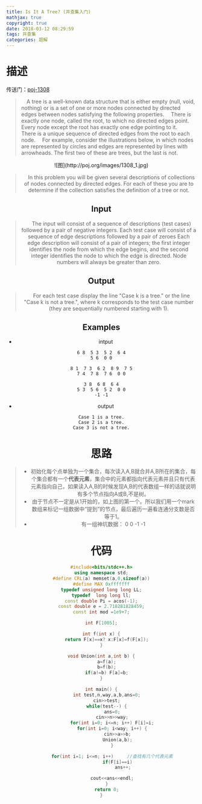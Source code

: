 ```yaml
---
title: Is It A Tree? (并查集入门)
mathjax: true
copyright: true
date: 2018-03-12 08:29:59
tags: 并查集
categories: 题解
---
```

# 描述
传送门：[poj-1308](http://poj.org/problem?id=1308)

>&emsp;A tree is a well-known data structure that is either empty (null, void, nothing) or is a set of one or more nodes connected by directed edges between nodes satisfying the following properties. 
>&emsp;There is exactly one node, called the root, to which no directed edges point. 
Every node except the root has exactly one edge pointing to it.
>&emsp;There is a unique sequence of directed edges from the root to each node. 
>&emsp;For example, consider the illustrations below, in which nodes are represented by circles and edges are represented by lines with arrowheads. The first two of these are trees, but the last is not. 
<center>![图](http://poj.org/images/1308_1.jpg)

>&emsp;In this problem you will be given several descriptions of collections of nodes connected by directed edges. For each of these you are to determine if the collection satisfies the definition of a tree or not.

<!--more-->
## Input
>&emsp;The input will consist of a sequence of descriptions (test cases) followed by a pair of negative integers. Each test case will consist of a sequence of edge descriptions followed by a pair of zeroes Each edge description will consist of a pair of integers; the first integer identifies the node from which the edge begins, and the second integer identifies the node to which the edge is directed. Node numbers will always be greater than zero.

## Output
>&emsp;For each test case display the line "Case k is a tree." or the line "Case k is not a tree.", where k corresponds to the test case number (they are sequentially numbered starting with 1).

## Examples
* intput
```
6 8  5 3  5 2  6 4
5 6  0 0

8 1  7 3  6 2  8 9  7 5
7 4  7 8  7 6  0 0

3 8  6 8  6 4
5 3  5 6  5 2  0 0
-1 -1
```
* output
```
Case 1 is a tree.
Case 2 is a tree.
Case 3 is not a tree.
```

# 思路
>* 初始化每个点单独为一个集合，每次读入A,B就合并A,B所在的集合，每个集合都有一个**代表元素**，集合中的元素都指向代表元素并且只有代表元素指向自己，如果读入A,B的时候发现A,B的代表数组一样的话就说明有多个节点指向A或B,不是树。
>* 由于节点不一定是从1开始的，如上图的第一个。所以我们用一个mark数组来标记一组数据中“提到”的节点，最后遍历一遍看连通分支数是否等于1。
>* 有一组神坑数据：
0 0 
-1 -1

# 代码
```c++
#include<bits/stdc++.h>
using namespace std;
#define CRL(a) memset(a,0,sizeof(a))
#define MAX 0xfffffff
typedef unsigned long long LL;
typedef  long long ll;
const double Pi = acos(-1);
const double e = 2.718281828459;
const int mod =1e9+7;

int F[1005];

int f(int x) {
    return F[x]==x? x:F[x]=f(F[x]);
}

void Union(int a,int b) {
    a=f(a);
    b=f(b);
    if(a!=b) F[a]=b;
}

int main() {
    int test,n,way,a,b,ans=0;
    cin>>test;
    while(test--) {
        ans=0;
        cin>>n>>way;
        for(int i=0; i<=n; i++) F[i]=i;
        for(int i=0; i<way; i++) {
            cin>>a>>b;
            Union(a,b);
        }

        for(int i=1; i<=n; i++)		//查找有几个代表元素
            if(F[i]==i)
                ans++;

        cout<<ans<<endl;
    }
    return 0;
}

```
